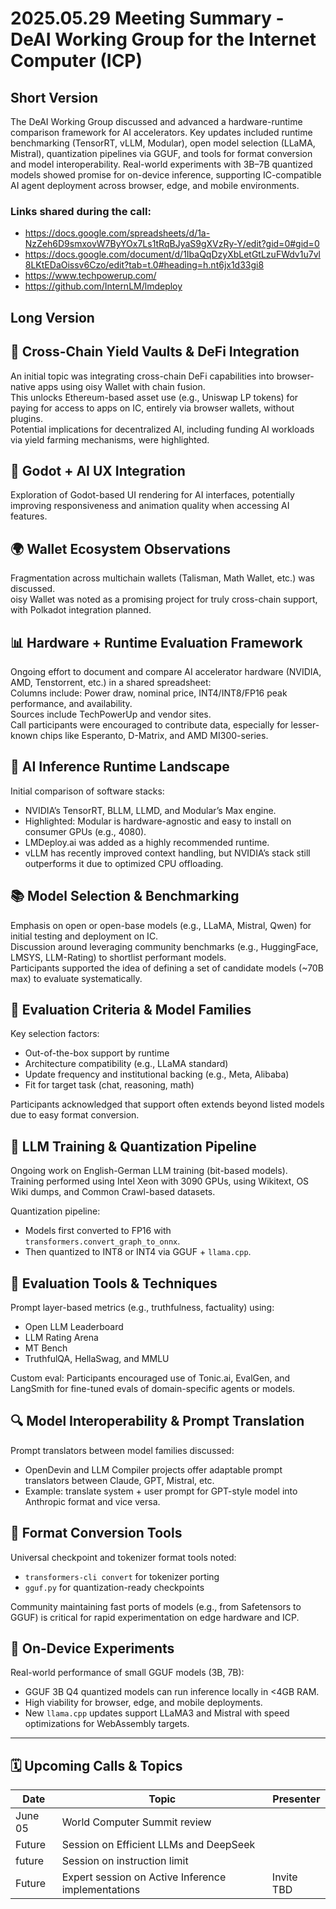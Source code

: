 # 2025.05.29 Meeting Summary - DeAI Working Group for the Internet Computer (ICP)

## Short Version
The DeAI Working Group discussed and advanced a hardware-runtime comparison framework for AI accelerators. Key updates included runtime benchmarking (TensorRT, vLLM, Modular), open model selection (LLaMA, Mistral), quantization pipelines via GGUF, and tools for format conversion and model interoperability. Real-world experiments with 3B–7B quantized models showed promise for on-device inference, supporting IC-compatible AI agent deployment across browser, edge, and mobile environments.

### Links shared during the call:
* https://docs.google.com/spreadsheets/d/1a-NzZeh6D9smxovW7ByYOx7Ls1tRqBJyaS9gXVzRy-Y/edit?gid=0#gid=0
* https://docs.google.com/document/d/1IbaQqDzyXbLetGtLzuFWdv1u7vl8LKtEDaOissv6Czo/edit?tab=t.0#heading=h.nt6jx1d33gi8
* https://www.techpowerup.com/
* https://github.com/InternLM/lmdeploy

## Long Version
## 🔄 Cross-Chain Yield Vaults & DeFi Integration
An initial topic was integrating cross-chain DeFi capabilities into browser-native apps using oisy Wallet with chain fusion.  
This unlocks Ethereum-based asset use (e.g., Uniswap LP tokens) for paying for access to apps on IC, entirely via browser wallets, without plugins.  
Potential implications for decentralized AI, including funding AI workloads via yield farming mechanisms, were highlighted.

## 🧩 Godot + AI UX Integration
Exploration of Godot-based UI rendering for AI interfaces, potentially improving responsiveness and animation quality when accessing AI features.

## 🌍 Wallet Ecosystem Observations
Fragmentation across multichain wallets (Talisman, Math Wallet, etc.) was discussed.  
oisy Wallet was noted as a promising project for truly cross-chain support, with Polkadot integration planned.

## 📊 Hardware + Runtime Evaluation Framework
Ongoing effort to document and compare AI accelerator hardware (NVIDIA, AMD, Tenstorrent, etc.) in a shared spreadsheet:  
Columns include: Power draw, nominal price, INT4/INT8/FP16 peak performance, and availability.  
Sources include TechPowerUp and vendor sites.  
Call participants were encouraged to contribute data, especially for lesser-known chips like Esperanto, D-Matrix, and AMD MI300-series.

## 🧠 AI Inference Runtime Landscape
Initial comparison of software stacks:
- NVIDIA’s TensorRT, BLLM, LLMD, and Modular’s Max engine.
- Highlighted: Modular is hardware-agnostic and easy to install on consumer GPUs (e.g., 4080).
- LMDeploy.ai was added as a highly recommended runtime.
- vLLM has recently improved context handling, but NVIDIA’s stack still outperforms it due to optimized CPU offloading.

## 📚 Model Selection & Benchmarking
Emphasis on open or open-base models (e.g., LLaMA, Mistral, Qwen) for initial testing and deployment on IC.  
Discussion around leveraging community benchmarks (e.g., HuggingFace, LMSYS, LLM-Rating) to shortlist performant models.  
Participants supported the idea of defining a set of candidate models (~70B max) to evaluate systematically.

## 🧪 Evaluation Criteria & Model Families
Key selection factors:
- Out-of-the-box support by runtime  
- Architecture compatibility (e.g., LLaMA standard)  
- Update frequency and institutional backing (e.g., Meta, Alibaba)  
- Fit for target task (chat, reasoning, math)  

Participants acknowledged that support often extends beyond listed models due to easy format conversion.

## 🧠 LLM Training & Quantization Pipeline
Ongoing work on English-German LLM training (bit-based models).  
Training performed using Intel Xeon with 3090 GPUs, using Wikitext, OS Wiki dumps, and Common Crawl-based datasets.

Quantization pipeline:
- Models first converted to FP16 with `transformers.convert_graph_to_onnx`.
- Then quantized to INT8 or INT4 via GGUF + `llama.cpp`.

## 🧪 Evaluation Tools & Techniques
Prompt layer-based metrics (e.g., truthfulness, factuality) using:
- Open LLM Leaderboard  
- LLM Rating Arena  
- MT Bench  
- TruthfulQA, HellaSwag, and MMLU

Custom eval: Participants encouraged use of Tonic.ai, EvalGen, and LangSmith for fine-tuned evals of domain-specific agents or models.

## 🔍 Model Interoperability & Prompt Translation
Prompt translators between model families discussed:
- OpenDevin and LLM Compiler projects offer adaptable prompt translators between Claude, GPT, Mistral, etc.
- Example: translate system + user prompt for GPT-style model into Anthropic format and vice versa.

## 🔀 Format Conversion Tools
Universal checkpoint and tokenizer format tools noted:
- `transformers-cli convert` for tokenizer porting  
- `gguf.py` for quantization-ready checkpoints

Community maintaining fast ports of models (e.g., from Safetensors to GGUF) is critical for rapid experimentation on edge hardware and ICP.

## 🧪 On-Device Experiments
Real-world performance of small GGUF models (3B, 7B):
- GGUF 3B Q4 quantized models can run inference locally in <4GB RAM.  
- High viability for browser, edge, and mobile deployments.  
- New `llama.cpp` updates support LLaMA3 and Mistral with speed optimizations for WebAssembly targets.

---

## 🗓 Upcoming Calls & Topics

| Date     | Topic                                                                                                 | Presenter     |
|----------|-------------------------------------------------------------------------------------------------------|---------------|
| June 05     | World Computer Summit review |        |
| Future | Session on Efficient LLMs and DeepSeek                                                               |               |
| future | Session on instruction limit                                                                          |               |
| Future   | Expert session on Active Inference implementations                                                    | Invite TBD    |
